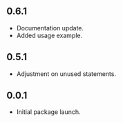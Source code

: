 ## 0.6.1
* Documentation update.
* Added usage example.
## 0.5.1
* Adjustment on unused statements.
## 0.0.1
* Initial package launch.